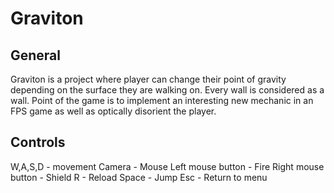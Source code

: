 # Graviton

## General
Graviton is a project where player can change their point of gravity depending on the surface they are walking on.
Every wall is considered as a wall. Point of the game is to implement an interesting new mechanic in an FPS game as well as optically disorient the player.

## Controls
W,A,S,D - movement
Camera - Mouse
Left mouse button - Fire
Right mouse button - Shield
R - Reload
Space - Jump
Esc - Return to menu


